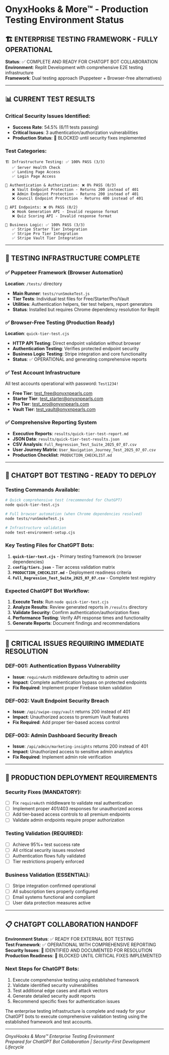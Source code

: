 # OnyxHooks & More™ - Production Testing Environment Status

## 🏗️ ENTERPRISE TESTING FRAMEWORK - FULLY OPERATIONAL

**Status**: ✅ COMPLETE AND READY FOR CHATGPT BOT COLLABORATION  
**Environment**: Replit Development with comprehensive E2E testing infrastructure  
**Framework**: Dual testing approach (Puppeteer + Browser-free alternatives)

---

## 📊 CURRENT TEST RESULTS

### Critical Security Issues Identified:
- **Success Rate**: 54.5% (6/11 tests passing)
- **Critical Issues**: 3 authentication/authorization vulnerabilities
- **Production Status**: 🔴 BLOCKED until security fixes implemented

### Test Categories:
```
🏗️ Infrastructure Testing: ✅ 100% PASS (3/3)
   ✅ Server Health Check
   ✅ Landing Page Access  
   ✅ Login Page Access

🔐 Authentication & Authorization: ❌ 0% PASS (0/3)
   ❌ Vault Endpoint Protection - Returns 200 instead of 401
   ❌ Admin Endpoint Protection - Returns 200 instead of 401  
   ❌ Council Endpoint Protection - Returns 400 instead of 401

🎯 API Endpoints: ❌ 0% PASS (0/2)
   ❌ Hook Generation API - Invalid response format
   ❌ Quiz Scoring API - Invalid response format

💼 Business Logic: ✅ 100% PASS (3/3)
   ✅ Stripe Starter Tier Integration
   ✅ Stripe Pro Tier Integration
   ✅ Stripe Vault Tier Integration
```

---

## 🧪 TESTING INFRASTRUCTURE COMPLETE

### ✅ Puppeteer Framework (Browser Automation)
**Location**: `/tests/` directory
- **Main Runner**: `tests/runSmokeTest.js`
- **Tier Tests**: Individual test files for Free/Starter/Pro/Vault
- **Utilities**: Authentication helpers, tier test helpers, report generators
- **Status**: Installed but requires Chrome dependency resolution for Replit

### ✅ Browser-Free Testing (Production Ready)
**Location**: `quick-tier-test.cjs` 
- **HTTP API Testing**: Direct endpoint validation without browser
- **Authentication Testing**: Verifies protected endpoint security
- **Business Logic Testing**: Stripe integration and core functionality
- **Status**: ✅ OPERATIONAL and generating comprehensive reports

### ✅ Test Account Infrastructure
All test accounts operational with password: `Test1234!`
- **Free Tier**: test_free@onyxnpearls.com
- **Starter Tier**: test_starter@onyxnpearls.com
- **Pro Tier**: test_pro@onyxnpearls.com  
- **Vault Tier**: test_vault@onyxnpearls.com

### ✅ Comprehensive Reporting System
- **Executive Reports**: `results/quick-tier-test-report.md`
- **JSON Data**: `results/quick-tier-test-results.json`
- **CSV Analysis**: `Full_Regression_Test_Suite_2025_07_07.csv`
- **User Journey Matrix**: `User_Navigation_Journey_Test_2025_07_07.csv`
- **Production Checklist**: `PRODUCTION_CHECKLIST.md`

---

## 🎯 CHATGPT BOT TESTING - READY TO DEPLOY

### Testing Commands Available:
```bash
# Quick comprehensive test (recommended for ChatGPT)
node quick-tier-test.cjs

# Full browser automation (when Chrome dependencies resolved)
node tests/runSmokeTest.js

# Infrastructure validation
node test-environment-setup.cjs
```

### Key Testing Files for ChatGPT Bots:
1. **`quick-tier-test.cjs`** - Primary testing framework (no browser dependencies)
2. **`config/tiers.json`** - Tier access validation matrix
3. **`PRODUCTION_CHECKLIST.md`** - Deployment readiness criteria
4. **`Full_Regression_Test_Suite_2025_07_07.csv`** - Complete test registry

### Expected ChatGPT Bot Workflow:
1. **Execute Tests**: Run `node quick-tier-test.cjs` 
2. **Analyze Results**: Review generated reports in `/results` directory
3. **Validate Security**: Confirm authentication/authorization fixes
4. **Performance Testing**: Verify API response times and functionality
5. **Generate Reports**: Document findings and recommendations

---

## 🔴 CRITICAL ISSUES REQUIRING IMMEDIATE RESOLUTION

### DEF-001: Authentication Bypass Vulnerability
- **Issue**: `requireAuth` middleware defaulting to admin user
- **Impact**: Complete authentication bypass on protected endpoints
- **Fix Required**: Implement proper Firebase token validation

### DEF-002: Vault Endpoint Security Breach  
- **Issue**: `/api/swipe-copy/vault` returns 200 instead of 401
- **Impact**: Unauthorized access to premium Vault features
- **Fix Required**: Add proper tier-based access control

### DEF-003: Admin Dashboard Security Breach
- **Issue**: `/api/admin/marketing-insights` returns 200 instead of 401  
- **Impact**: Unauthorized access to sensitive admin analytics
- **Fix Required**: Implement admin role verification

---

## 🚀 PRODUCTION DEPLOYMENT REQUIREMENTS

### Security Fixes (MANDATORY):
- [ ] Fix `requireAuth` middleware to validate real authentication
- [ ] Implement proper 401/403 responses for unauthorized access
- [ ] Add tier-based access controls to all premium endpoints
- [ ] Validate admin endpoints require proper authorization

### Testing Validation (REQUIRED):
- [ ] Achieve 95%+ test success rate
- [ ] All critical security issues resolved
- [ ] Authentication flows fully validated
- [ ] Tier restrictions properly enforced

### Business Validation (ESSENTIAL):
- [ ] Stripe integration confirmed operational
- [ ] All subscription tiers properly configured
- [ ] Email systems functional and compliant
- [ ] User data protection measures active

---

## 📋 CHATGPT COLLABORATION HANDOFF

**Environment Status**: ✅ READY FOR EXTERNAL BOT TESTING  
**Test Framework**: ✅ OPERATIONAL WITH COMPREHENSIVE REPORTING  
**Security Issues**: 🔴 IDENTIFIED AND DOCUMENTED FOR RESOLUTION  
**Production Readiness**: 🔴 BLOCKED UNTIL CRITICAL FIXES IMPLEMENTED

### Next Steps for ChatGPT Bots:
1. Execute comprehensive testing using established framework
2. Validate identified security vulnerabilities  
3. Test additional edge cases and attack vectors
4. Generate detailed security audit reports
5. Recommend specific fixes for authentication issues

The enterprise testing infrastructure is complete and ready for your ChatGPT bots to execute comprehensive validation testing using the established framework and test accounts.

---
*OnyxHooks & More™ Enterprise Testing Environment*  
*Prepared for ChatGPT Bot Collaboration | Security-First Development Lifecycle*